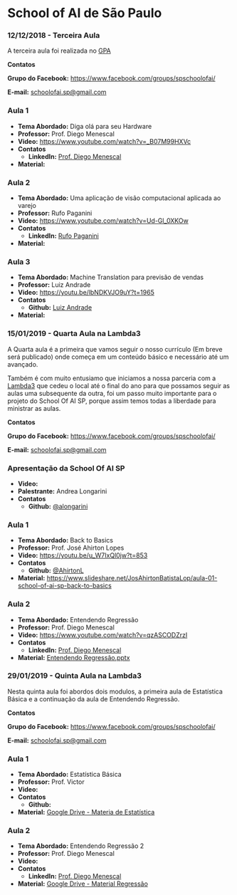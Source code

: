 # School of AI de São Paulo

### 12/12/2018 - Terceira Aula

A terceira aula foi realizada no [GPA](https://www.google.com/maps/place/Instituto+GPA/@-23.5728655,-46.6579055,17z/data=!3m1!4b1!4m5!3m4!1s0x94ce56f1b6bf2527:0xc7dbbdf863fa692b!8m2!3d-23.5728704!4d-46.6557168)

**Contatos**

**Grupo do Facebook:** https://www.facebook.com/groups/spschoolofai/

**E-mail:** schoolofai.sp@gmail.com
  
  ### Aula 1

- **Tema Abordado:** Diga olá para seu Hardware
- **Professor:** Prof. Diego Menescal
- **Video:** https://www.youtube.com/watch?v=_B07M99HXVc
- **Contatos**
  - **LinkedIn:** [Prof. Diego Menescal](https://www.linkedin.com/in/diegomenescal/)
- **Material:**

 ### Aula 2

- **Tema Abordado:** Uma aplicação de visão computacional aplicada ao varejo
- **Professor:** Rufo Paganini
- **Video:** https://www.youtube.com/watch?v=Ud-Gl_0XKOw
- **Contatos**
  - **LinkedIn:** [Rufo Paganini](https://www.linkedin.com/in/rufopaganini/)
- **Material:**
  
### Aula 3

- **Tema Abordado:** Machine Translation para previsão de vendas
- **Professor:** Luiz Andrade
- **Video:** https://youtu.be/lbNDKVJO9uY?t=1965
- **Contatos**
  - **Github:** [Luiz Andrade](https://www.linkedin.com/in/luiz-andrade-97306216)
- **Material:**

### 15/01/2019 - Quarta Aula na Lambda3

A Quarta aula é a primeira que vamos seguir o nosso currículo (Em breve será publicado) onde começa em um conteúdo básico e necessário até um avançado. 

Também é com muito entusiamo que iniciamos a nossa parceria com a [Lambda3](https://www.lambda3.com.br/) que cedeu o local até o final do ano para que possamos seguir as aulas uma subsequente da outra, foi um passo muito importante para o projeto do School Of AI SP, porque assim temos todas a liberdade para ministrar as aulas.

**Contatos**

**Grupo do Facebook:** https://www.facebook.com/groups/spschoolofai/

**E-mail:** schoolofai.sp@gmail.com

### Apresentação da School Of AI SP

- **Video:**
- **Palestrante:** Andrea Longarini
- **Contatos**
  - **Github:** [@alongarini](https://github.com/alongarini)

### Aula 1
  
- **Tema Abordado:** Back to Basics
- **Professor:** Prof. José Ahirton Lopes
- **Video:** https://youtu.be/u_W7IxQl0jw?t=853
- **Contatos**
  - **Github:** [@AhirtonL](https://github.com/AhirtonL)
- **Material:** https://www.slideshare.net/JosAhirtonBatistaLop/aula-01-school-of-ai-sp-back-to-basics

### Aula 2

- **Tema Abordado:** Entendendo Regressão
- **Professor:** Prof. Diego Menescal
- **Video:** https://www.youtube.com/watch?v=qzASCODZrzI
- **Contatos**
  - **LinkedIn:** [Prof. Diego Menescal](https://www.linkedin.com/in/diegomenescal/)
- **Material:** [Entendendo Regressão.pptx](https://github.com/SchoolOfAISaoPaulo/aulas/raw/master/quarta_aula/entendendo_regressao.pptx)


### 29/01/2019 - Quinta Aula na Lambda3

Nesta quinta aula foi abordos dois modulos, a primeira aula de Estatística Básica e a continuação da aula de Entendendo Regressão.

**Contatos**

**Grupo do Facebook:** https://www.facebook.com/groups/spschoolofai/

**E-mail:** schoolofai.sp@gmail.com

### Aula 1
  
- **Tema Abordado:** Estatística Básica
- **Professor:** Prof. Victor
- **Video:**
- **Contatos**
  - **Github:** 
- **Material:** [Google Drive - Materia de Estatística](https://goo.gl/US71oP)

### Aula 2

- **Tema Abordado:** Entendendo Regressão 2
- **Professor:** Prof. Diego Menescal
- **Video:**
- **Contatos**
  - **LinkedIn:** [Prof. Diego Menescal](https://www.linkedin.com/in/diegomenescal/)
- **Material:** [Google Drive - Material Regressão](https://drive.google.com/drive/folders/1qBGlBLobEZW-SdVthaHnXTiyt2NTNsM2)